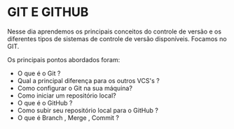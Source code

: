 # GIT E GITHUB

Nesse dia aprendemos os principais conceitos do controle de versão e os diferentes tipos de sistemas de controle de versão disponíveis. Focamos no GIT.

Os principais pontos abordados foram:

- O que é o Git ?
- Qual a principal diferença para os outros VCS's ?
- Como configurar o Git na sua máquina?
- Como iniciar um repositório local?
- O que é o GitHub ?
- Como subir seu repositório local para o GitHub ?
- O que é Branch , Merge , Commit ?
